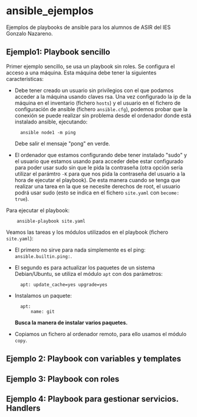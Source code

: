 # ansible_ejemplos

Ejemplos de playbooks de ansible para los alumnos de ASIR del IES Gonzalo Nazareno.

## Ejemplo1: Playbook sencillo

Primer ejemplo sencillo, se usa un playbook sin roles. Se configura el acceso a una máquina. Esta máquina debe tener la siguientes caracteristicas:

* Debe tener creado un usuario sin privilegios con el que podamos acceder a la máquina usando claves rsa. Una vez configurado la ip de la máquina en el inventario (fichero `hosts`) y el usuario en el fichero de configuración de ansible (fichero `ansible.cfg`), podemos probar que la conexión se puede realizar sin problema desde el ordenador donde está instalado ansible, ejecutando:

        ansible node1 -m ping
    
    Debe salir el mensaje "pong" en verde.

* El ordenador que estamos configurando debe tener instalado "sudo" y el usuario que estamos usando para acceder debe estar configurado para poder usar sudo sin que le pida la contraseña (otra opción sería utilizar el parámtro `-K` para que nos pida la contraseña del usuario a la hora de ejecutar el playbook). De esta manera cuando se tenga que realizar una tarea en la que se necesite derechos de root, el usuario podrá usar sudo (esto se indica en el fichero `site.yaml` con `become: true`).

Para ejecutar el playbook:

        ansible-playbook site.yaml

Veamos las tareas y los módulos utilizados en el playbook (fichero `site.yaml`):

* El primero no sirve para nada simplemente es el ping: `ansible.builtin.ping:`.
* El segundo es para actualizar los paquetes de un sistema Debian/Ubuntu, se utiliza el módulo `apt` con dos parámetros:

        apt: update_cache=yes upgrade=yes

* Instalamos un paquete:

        apt:
            name: git
    
    **Busca la manera de instalar varios paquetes.**

* Copiamos un fichero al ordenador remoto, para ello usamos el módulo `copy`.


## Ejemplo 2: Playbook con variables y templates



## Ejemplo 3: Playbook con roles

## Ejemplo 4: Playbook para gestionar servicios. Handlers





